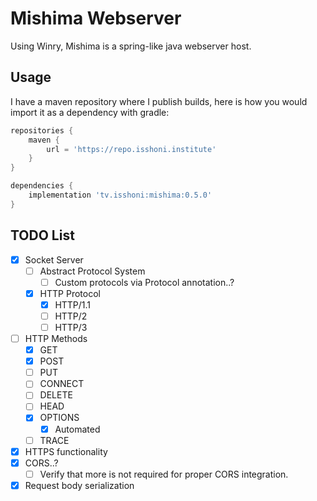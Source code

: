 Mishima Webserver
=================
Using Winry, Mishima is a spring-like java webserver host.

Usage
-----
I have a maven repository where I publish builds, here is how you would import it as a dependency with gradle:
```groovy
repositories {
    maven {
        url = 'https://repo.isshoni.institute'
    }
}

dependencies {
    implementation 'tv.isshoni:mishima:0.5.0'
}
```

TODO List
---------
- [x] Socket Server
  - [ ] Abstract Protocol System
    - [ ] Custom protocols via Protocol annotation..?
  - [x] HTTP Protocol
    - [x] HTTP/1.1
    - [ ] HTTP/2
    - [ ] HTTP/3
- [ ] HTTP Methods
  - [x] GET
  - [x] POST
  - [ ] PUT
  - [ ] CONNECT
  - [ ] DELETE
  - [ ] HEAD
  - [x] OPTIONS
    - [x] Automated
  - [ ] TRACE
- [x] HTTPS functionality
- [x] CORS..?
  - [ ] Verify that more is not required for proper CORS integration.
- [x] Request body serialization
